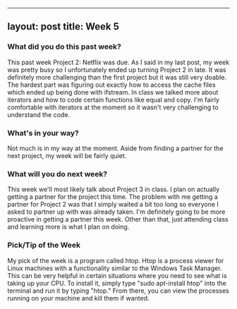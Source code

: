
---
layout: post
title: Week 5
---

### What did you do this past week?
This past week Project 2: Netflix was due. As I said in my last post, my week was pretty busy so I unfortunately ended up turning Project 2 in late. It was definitely more challenging than the first project but it was still very doable. The hardest part was figuring out exactly how to access the cache files which ended up being done with ifstream. In class we talked more about iterators and how to code certain functions like equal and copy. I'm fairly comfortable with iterators at the moment so it wasn't very challenging to understand the code.

### What's in your way?
Not much is in my way at the moment. Aside from finding a partner for the next project, my week will be fairly quiet.

### What will you do next week?
This week we'll most likely talk about Project 3 in class. I plan on actually getting a partner for the project this time. The problem with me getting a partner for Project 2 was that I simply waited a bit too long so everyone I asked to partner up with was already taken. I'm definitely going to be more proactive in getting a partner this week. Other than that, just attending class and learning more is what I plan on doing.

### Pick/Tip of the Week
My pick of the week is a program called htop. Htop is a process viewer for Linux machines with a functionality similar to the Windows Task Manager. This can be very helpful in certain situations where you need to see what is taking up your CPU. To install it, simply type "sudo apt-install htop" into the terminal and run it by typing "htop." From there, you can view the processes running on your machine and kill them if wanted.
